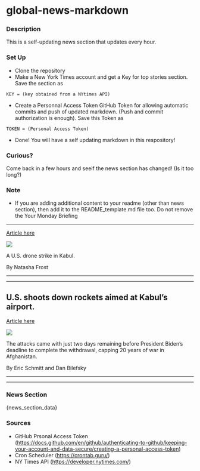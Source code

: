 # global-news-markdown

### Description 
This is a self-updating news section that updates every hour.

### Set Up 
* Clone the repository
* Make a New York Times account and get a Key for top stories section. Save the section as 
 ```
 KEY = (key obtained from a NYtimes API)
 ```
*  Create a Personnal Access Token GitHub Token for allowing automatic commits and push of updated markdown. (Push and commit authorization is enough). Save this Token as 
```
TOKEN = (Personal Access Token)
```
* Done! You will have a self updating markdown in this respository!

### Curious?
Come back in a few hours and seeif the news section has changed! (Is it too long?)

### Note
* If you are adding additional content to your readme (other than news section), then add it to the README_template.md file too. Do not remove the Your Monday Briefing
--------------------

[Article here](https://www.nytimes.com/2021/08/30/briefing/afghanistan-ida-coronavirus.html)

[![](https://static01.nyt.com/images/2021/08/30/multimedia/30AM-Brf-Afghanistan-02-promo/merlin_193862055_c84f2cb7-754a-440a-8129-addeb775e52e-superJumbo.jpg)](https://www.nytimes.com/2021/08/30/briefing/afghanistan-ida-coronavirus.html)

A U.S. drone strike in Kabul.

By Natasha Frost

* * *

* * *

U.S. shoots down rockets aimed at Kabul’s airport.
--------------------------------------------------

[Article here](https://www.nytimes.com/2021/08/30/world/us-rockets-kabul-airport.html)

[![](https://static01.nyt.com/images/2021/09/29/world/29afghanistan-briefing-lede-1sub/merlin_193889613_af471152-189d-4062-8ba8-a3c9b5129687-superJumbo.jpg)](https://www.nytimes.com/2021/08/30/world/us-rockets-kabul-airport.html)

The attacks came with just two days remaining before President Biden’s deadline to complete the withdrawal, capping 20 years of war in Afghanistan.

By Eric Schmitt and Dan Bilefsky

* * *

* * *

### News Section 
{news_section_data}


### Sources 
* GitHub Prsonal Access Token (https://docs.github.com/en/github/authenticating-to-github/keeping-your-account-and-data-secure/creating-a-personal-access-token)
* Cron Scheduler (https://crontab.guru/)
* NY Times API (https://developer.nytimes.com/)
